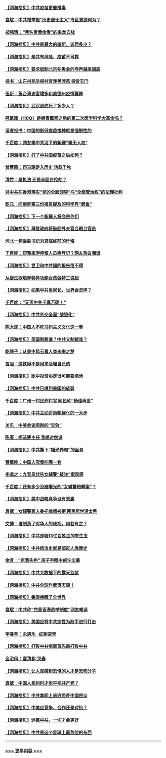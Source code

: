 #### [【网海拾贝】中共疫苗更像播毒](../pages/nsc993/n12876631.md?t=04141352) 
#### [袁斌：中共推举报“历史虚无主义”专区意欲何为？](../pages/nsc993/n12876530.md?t=04141352) 
#### [郑纯清：“黑名贵黄命贵”的来龙去脉](../pages/nsc993/n12875589.md?t=04141352) 
#### [【网海拾贝】中共是最大的垄断，该罚多少？](../pages/nsc993/n12874006.md?t=04141352) 
#### [【网海拾贝】亲共有风险，疫苗不可靠](../pages/nsc993/n12872224.md?t=04141352) 
#### [【网海拾贝】要求抵制北京冬奥会的呼声越来越高](../pages/nsc993/n12868962.md?t=04141352) 
#### [投书：山东村民举报村官涉黑涉恶 投诉无门](../pages/nsc993/n12869726.md?t=04141352) 
#### [伍新：贺台湾访客增多和美德州疫情骤降](../pages/nsc993/n12865651.md?t=04141352) 
#### [【网海拾贝】武汉到底死了多少人？](../pages/nsc993/n12863707.md?t=04141352) 
#### [羟氯喹（HCQ）是继青霉素之后的第二次医学科学大革命吗？](../pages/nsc993/n12638564.md?t=04141352) 
#### [读者投书：中国的新冠疫苗接种就是强制性的](../pages/nsc993/n12859932.md?t=04141352) 
#### [千百度：网友揭中共治下的新疆“毫无人权”](../pages/nsc993/n12858385.md?t=04141352) 
#### [【网海拾贝】打了中共国疫苗之后如何？](../pages/nsc993/n12857866.md?t=04141352) 
#### [曾慧燕：司马璐走入历史 功载千秋](../pages/nsc993/n12856996.md?t=04141352) 
#### [清竹：是执法 还是赤匪在抢劫？](../pages/nsc993/n12856952.md?t=04141352) 
#### [对中共在香港落实“党的全面领导”与“全面管治权”的法理批判](../pages/nsc993/n12856929.md?t=04141352) 
#### [乾元：闫丽梦第三份报告提及的科学界“鳄鱼”](../pages/nsc993/n12855985.md?t=04141352) 
#### [【网海拾贝】下一个新疆人将会是你们](../pages/nsc993/n12855864.md?t=04141352) 
#### [【网海拾贝】拜登政府将鼓励外交官会晤台官员](../pages/nsc993/n12853615.md?t=04141352) 
#### [河北一党委副书记刘君临终前的忏悔](../pages/nsc993/n12849420.md?t=04141352) 
#### [千百度：短暂来沪停留人员需登记？网友热议嘲讽](../pages/nsc993/n12853497.md?t=04141352) 
#### [【网海拾贝】世卫和中共国的报告信不得](../pages/nsc993/n12850902.md?t=04141352) 
#### [从康生欲培养特异功能女孩做特工说起](../pages/nsc993/n12849289.md?t=04141352) 
#### [【网海拾贝】如果中共当家长，世界会怎样？](../pages/nsc993/n12848436.md?t=04141352) 
#### [千百度：“天灭中共千真万确！”](../pages/nsc993/n12845659.md?t=04141352) 
#### [【网海拾贝】中共外交全面“战狼化”](../pages/nsc993/n12845607.md?t=04141352) 
#### [陈大民：中国人不吃马列主义文化这一套](../pages/nsc993/n12842496.md?t=04141352) 
#### [【网海拾贝】英国制裁谁？中共又制裁谁？](../pages/nsc993/n12840909.md?t=04141352) 
#### [乾坤子：从美中风云看人类未来之梦](../pages/nsc993/n12840590.md?t=04141352) 
#### [苦胆：这铁锹不是用来活埋自己的](../pages/nsc993/n12839512.md?t=04141352) 
#### [【网海拾贝】欧中投资协定很可能要泡汤](../pages/nsc993/n12835122.md?t=04141352) 
#### [【网海拾贝】中共已嗅到美国的软弱](../pages/nsc993/n12832411.md?t=04141352) 
#### [千百度：广州一村民炸村官 网民称“杨佳再世”](../pages/nsc993/n12832380.md?t=04141352) 
#### [【网海拾贝】中共主动迈向朝鲜化的一大步](../pages/nsc993/n12829887.md?t=04141352) 
#### [关乐：中美会谈闹剧的“实效”](../pages/nsc993/n12826698.md?t=04141352) 
#### [陈康：杨洁篪主任  我想对您说](../pages/nsc993/n12826609.md?t=04141352) 
#### [【网海拾贝】中共撕下“韬光养晦”的面具](../pages/nsc993/n12826459.md?t=04141352) 
#### [蔡慎坤：中国人究竟吃哪一套](../pages/nsc993/n12826010.md?t=04141352) 
#### [李退之：九官员状告女辅警“敲诈”案观感](../pages/nsc993/n12823984.md?t=04141352) 
#### [千百度：还有多少没被曝光的“女辅警陪睡案”？](../pages/nsc993/n12822136.md?t=04141352) 
#### [【网海拾贝】美中战略竞争没有双赢](../pages/nsc993/n12822105.md?t=04141352) 
#### [袁斌：女辅警家人委托律师被拒 网民斥世道太黑](../pages/nsc993/n12822004.md?t=04141352) 
#### [文博：谁制造了对华人的歧视，如若有之？](../pages/nsc993/n12821635.md?t=04141352) 
#### [【网海拾贝】中共是吸13亿百姓血的寄生虫](../pages/nsc993/n12819191.md?t=04141352) 
#### [【网海拾贝】中共统治史就是部反人类罪史](../pages/nsc993/n12816738.md?t=04141352) 
#### [金言：“京黄失色” 段子手眼中的沙尘暴](../pages/nsc993/n12815700.md?t=04141352) 
#### [【网海拾贝】中共大数据下的露天监狱](../pages/nsc993/n12811075.md?t=04141352) 
#### [【网海拾贝】中共全球作孽遭天谴！](../pages/nsc993/n12810258.md?t=04141352) 
#### [【网海拾贝】香港唤醒了全世界](../pages/nsc993/n12809100.md?t=04141352) 
#### [袁斌：中共称“完善香港选举制度”网友嘲讽](../pages/nsc993/n12808994.md?t=04141352) 
#### [【网海拾贝】美国应将中共定性为敌手进行打击](../pages/nsc993/n12806870.md?t=04141352) 
#### [李春草：永遇乐 · 红朝空壳](../pages/nsc993/n12805365.md?t=04141352) 
#### [【网海拾贝】打败中共病毒首先需打败中共](../pages/nsc993/n12803930.md?t=04141352) 
#### [金浴凤：宴清都‧哭春](../pages/nsc993/n12801601.md?t=04141352) 
#### [【网海拾贝】让人民感到恐惧的人才是恐怖分子](../pages/nsc993/n12799347.md?t=04141352) 
#### [袁斌：中国人民何时才能平视共产党？](../pages/nsc993/n12799306.md?t=04141352) 
#### [【网海拾贝】中共拿网上追逃恐吓中国民众](../pages/nsc993/n12796905.md?t=04141352) 
#### [【网海拾贝】中美应竞争、合作还是对抗？](../pages/nsc993/n12794675.md?t=04141352) 
#### [【网海拾贝】远离中共，一切才会更好](../pages/nsc993/n12793572.md?t=04141352) 
#### [【网海拾贝】中共是这个星球上最危险的东西](../pages/nsc993/n12791400.md?t=04141352) 

----
#### [ >>> 更早内容 <<< ](../indexes/nsc993-earlier.md)
